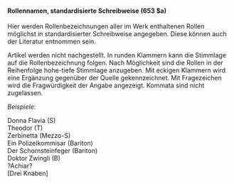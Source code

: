 #### Rollennamen, standardisierte Schreibweise (653 $a)

Hier werden Rollenbezeichnungen aller im Werk enthaltenen Rollen möglichst in standardisierter Schreibweise angegeben. Diese können auch der Literatur entnommen sein.

Artikel werden nicht nachgestellt. In runden Klammern kann die Stimmlage auf die Rollenbezeichnung folgen. Nach Möglichkeit sind&nbsp;die Rollen in der Reihenfolge hohe-tiefe Stimmlage anzugeben. Mit eckigen Klammern wird eine Ergänzung gegenüber der Quelle gekennzeichnet. Mit Fragezeichen wird die Fragwürdigkeit der Angabe angezeigt. Kommata sind nicht zugelassen.&nbsp;

_Beispiele_:

Donna Flavia (S)  
Theodor (T)  
Zerbinetta (Mezzo-S)  
Ein Polizeikommisar (Bariton)  
Der Schornsteinfeger (Bariton)  
Doktor Zwingli (B)  
?Achiar?  
[Drei Knaben]